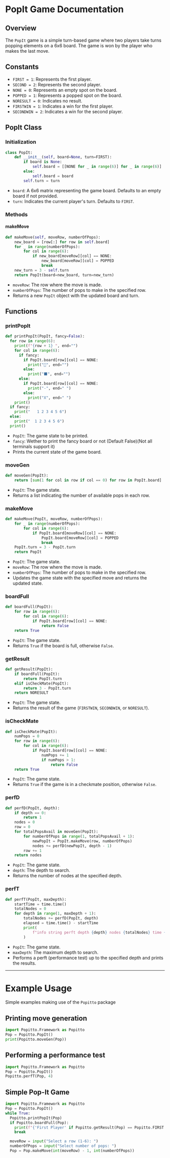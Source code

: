 # PopIt Game Documentation

## Overview
The `PopIt` game is a simple turn-based game where two players take turns popping elements on a 6x6 board. The game is won by the player who makes the last move.

## Constants

- `FIRST = 1`: Represents the first player.
- `SECOND = 2`: Represents the second player.
- `NONE = 0`: Represents an empty spot on the board.
- `POPPED = 1`: Represents a popped spot on the board.
- `NORESULT = 0`: Indicates no result.
- `FIRSTWIN = 1`: Indicates a win for the first player.
- `SECONDWIN = 2`: Indicates a win for the second player.

## PopIt Class

### Initialization

```python
class PopIt:
    def __init__(self, board=None, turn=FIRST):
        if board is None:
            self.board = [[NONE for _ in range(6)] for _ in range(6)]
        else:
            self.board = board
        self.turn = turn
```

- `board`: A 6x6 matrix representing the game board. Defaults to an empty board if not provided.
- `turn`: Indicates the current player's turn. Defaults to `FIRST`.

### Methods

#### makeMove

```python
def makeMove(self, moveRow, numberOfPops):
    new_board = [row[:] for row in self.board]
    for _ in range(numberOfPops):
        for col in range(6):
            if new_board[moveRow][col] == NONE:
                new_board[moveRow][col] = POPPED
                break
    new_turn = 3 - self.turn
    return PopIt(board=new_board, turn=new_turn)
```

- `moveRow`: The row where the move is made.
- `numberOfPops`: The number of pops to make in the specified row.
- Returns a new `PopIt` object with the updated board and turn.

## Functions

### printPopIt

```python
def printPopIt(PopIt, fancy=False):
  for row in range(6):
    print(f"{row + 1} ", end="")
    for col in range(6):
      if fancy:
        if PopIt.board[row][col] == NONE:
          print("🔲", end="")
        else:
          print("⬛", end="")
      else:
        if PopIt.board[row][col] == NONE:
          print("-", end=" ")
        else:
          print("X", end=" ")
    print()
  if fancy:
    print("   1 2 3 4 5 6")
  else:
    print("  1 2 3 4 5 6")
  print()
```

- `PopIt`: The game state to be printed.
- `fancy`: Wether to print the fancy board or not (Default False)(Not all terminals support it)
- Prints the current state of the game board.

### moveGen

```python
def moveGen(PopIt):
    return [sum(1 for col in row if col == 0) for row in PopIt.board]
```

- `PopIt`: The game state.
- Returns a list indicating the number of available pops in each row.

### makeMove

```python
def makeMove(PopIt, moveRow, numberOfPops):
    for _ in range(numberOfPops):
        for col in range(6):
            if PopIt.board[moveRow][col] == NONE:
                PopIt.board[moveRow][col] = POPPED
                break
    PopIt.turn = 3 - PopIt.turn
    return PopIt
```

- `PopIt`: The game state.
- `moveRow`: The row where the move is made.
- `numberOfPops`: The number of pops to make in the specified row.
- Updates the game state with the specified move and returns the updated state.

### boardFull

```python
def boardFull(PopIt):
    for row in range(6):
        for col in range(6):
            if PopIt.board[row][col] == NONE:
                return False
    return True
```

- `PopIt`: The game state.
- Returns `True` if the board is full, otherwise `False`.

### getResult

```python
def getResult(PopIt):
    if boardFull(PopIt):
        return PopIt.turn
    elif isCheckMate(PopIt):
        return 3 - PopIt.turn
    return NORESULT
```

- `PopIt`: The game state.
- Returns the result of the game (`FIRSTWIN`, `SECONDWIN`, or `NORESULT`).

### isCheckMate

```python
def isCheckMate(PopIt):
    numPops = 0
    for row in range(6):
        for col in range(6):
            if PopIt.board[row][col] == NONE:
                numPops += 1
                if numPops > 1:
                    return False
    return True
```

- `PopIt`: The game state.
- Returns `True` if the game is in a checkmate position, otherwise `False`.

### perfD

```python
def perfD(PopIt, depth):
    if depth == 0:
        return 1
    nodes = 0
    row = 0
    for totalPopsAvail in moveGen(PopIt):
        for numberOfPops in range(1, totalPopsAvail + 1):
            newPopIt = PopIt.makeMove(row, numberOfPops)
            nodes += perfD(newPopIt, depth - 1)
        row += 1
    return nodes
```

- `PopIt`: The game state.
- `depth`: The depth to search.
- Returns the number of nodes at the specified depth.

### perfT

```python
def perfT(PopIt, maxDepth):
    startTime = time.time()
    totalNodes = 0
    for depth in range(1, maxDepth + 1):
        totalNodes += perfD(PopIt, depth)
        elapsed = time.time() - startTime
        print(
            f"info string perft depth {depth} nodes {totalNodes} time {int(1000 * elapsed)} nps {int(totalNodes / (elapsed + 0.00000001))}"
        )
```

- `PopIt`: The game state.
- `maxDepth`: The maximum depth to search.
- Performs a perft (performance test) up to the specified depth and prints the results.

---

# Example Usage
Simple examples making use of the `Popitto` package
## Printing move generation
```python
import Popitto.Framework as Popitto
Pop = Popitto.PopIt()
print(Popitto.moveGen(Pop))
```
## Performing a performance test
```python
import Popitto.Framework as Popitto
Pop = Popitto.PopIt()
Popitto.perfT(Pop, 4)
```

## Simple Pop-It Game
```python
import Popitto.Framework as Popitto
Pop = Popitto.PopIt()
while True:
  Popitto.printPopIt(Pop)
  if Popitto.boardFull(Pop):
    print(f"{'First Player' if Popitto.getResult(Pop) == Popitto.FIRST else 'Second Player'} WON!")
    break

  moveRow = input("Select a row (1-6): ")
  numberOfPops = input("Select number of pops: ")
  Pop = Pop.makeMove(int(moveRow) - 1, int(numberOfPops))
```